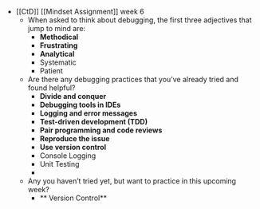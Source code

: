 - [[CtD]] [[Mindset Assignment]] week 6
	- When asked to think about debugging, the first three adjectives that jump to mind are:
		- **Methodical**
		- **Frustrating**
		- **Analytical**
		- Systematic
		- Patient
	- Are there any debugging practices that you’ve already tried and found helpful?
		- **Divide and conquer**
		- **Debugging tools in IDEs**
		- **Logging and error messages**
		- **Test-driven development (TDD)**
		- **Pair programming and code reviews**
		- **Reproduce the issue**
		- **Use version control**
		- Console Logging
		- Unit Testing
		-
	- Any you haven’t tried yet, but want to practice in this upcoming week?
		- **	Version Control**